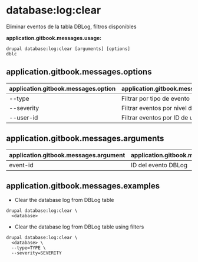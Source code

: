 # database:log:clear
Eliminar eventos de la tabla DBLog, filtros disponibles

**application.gitbook.messages.usage:**
```
drupal database:log:clear [arguments] [options]
dblc
```

## application.gitbook.messages.options
application.gitbook.messages.option | application.gitbook.messages.details
-------|-------------
--type | Filtrar por tipo de evento
--severity | Filtrar eventos por nivel de severidad
--user-id | Filtrar eventos por ID de usuario

## application.gitbook.messages.arguments
application.gitbook.messages.argument | application.gitbook.messages.details
---------|-------------
event-id | ID del evento DBLog

## application.gitbook.messages.examples
* Clear the database log from DBLog table
```
drupal database:log:clear \
  <database>
```
* Clear the database log from DBLog table using filters
```
drupal database:log:clear \
  <database> \
  --type=TYPE \
  --severity=SEVERITY
```
